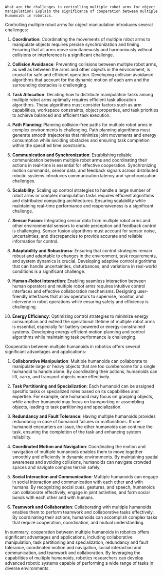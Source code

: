 ```
What are the challenges in controlling multiple robot arms for object manipulation? Explain the significance of cooperation between multiple humanoids in robotics.
```

Controlling multiple robot arms for object manipulation introduces several challenges:

1. **Coordination**: Coordinating the movements of multiple robot arms to manipulate objects requires precise synchronization and timing. Ensuring that all arms move simultaneously and harmoniously without collisions or interference is a significant challenge.

2. **Collision Avoidance**: Preventing collisions between multiple robot arms, as well as between the arms and other objects in the environment, is crucial for safe and efficient operation. Developing collision avoidance algorithms that account for the dynamic motion of each arm and the surrounding obstacles is challenging.

3. **Task Allocation**: Deciding how to distribute manipulation tasks among multiple robot arms optimally requires efficient task allocation algorithms. These algorithms must consider factors such as arm capabilities, workspace constraints, object properties, and task priorities to achieve balanced and efficient task execution.

4. **Path Planning**: Planning collision-free paths for multiple robot arms in complex environments is challenging. Path planning algorithms must generate smooth trajectories that minimize joint movements and energy consumption while avoiding obstacles and ensuring task completion within the specified time constraints.

5. **Communication and Synchronization**: Establishing reliable communication between multiple robot arms and coordinating their actions in real-time is essential for effective cooperation. Synchronizing motion commands, sensor data, and feedback signals across distributed robotic systems introduces communication latency and synchronization challenges.

6. **Scalability**: Scaling up control strategies to handle a large number of robot arms or complex manipulation tasks requires efficient algorithms and distributed computing architectures. Ensuring scalability while maintaining real-time performance and responsiveness is a significant challenge.

7. **Sensor Fusion**: Integrating sensor data from multiple robot arms and other environmental sensors to enable perception and feedback control is challenging. Sensor fusion algorithms must account for sensor noise, uncertainties, and discrepancies to provide accurate and reliable information for control.

8. **Adaptability and Robustness**: Ensuring that control strategies remain robust and adaptable to changes in the environment, task requirements, and system dynamics is crucial. Developing adaptive control algorithms that can handle uncertainties, disturbances, and variations in real-world conditions is a significant challenge.

9. **Human-Robot Interaction**: Enabling seamless interaction between human operators and multiple robot arms requires intuitive control interfaces and effective collaboration mechanisms. Designing user-friendly interfaces that allow operators to supervise, monitor, and intervene in robot operations while ensuring safety and efficiency is challenging.

10. **Energy Efficiency**: Optimizing control strategies to minimize energy consumption and extend the operational lifetime of multiple robot arms is essential, especially for battery-powered or energy-constrained systems. Developing energy-efficient motion planning and control algorithms while maintaining task performance is challenging.

Cooperation between multiple humanoids in robotics offers several significant advantages and applications:

1. **Collaborative Manipulation**: Multiple humanoids can collaborate to manipulate large or heavy objects that are too cumbersome for a single humanoid to handle alone. By coordinating their actions, humanoids can lift, carry, and transport objects more effectively.

2. **Task Partitioning and Specialization**: Each humanoid can be assigned specific tasks or specialized roles based on its capabilities and expertise. For example, one humanoid may focus on grasping objects, while another humanoid may focus on transporting or assembling objects, leading to task partitioning and specialization.

3. **Redundancy and Fault Tolerance**: Having multiple humanoids provides redundancy in case of humanoid failures or malfunctions. If one humanoid encounters an issue, the other humanoids can continue the task, ensuring the completion of the task and enhancing system reliability.

4. **Coordinated Motion and Navigation**: Coordinating the motion and navigation of multiple humanoids enables them to move together smoothly and efficiently in dynamic environments. By maintaining spatial awareness and avoiding collisions, humanoids can navigate crowded spaces and navigate complex terrain safely.

5. **Social Interaction and Communication**: Multiple humanoids can engage in social interaction and communication with each other and with humans. By recognizing social cues, gestures, and speech, humanoids can collaborate effectively, engage in joint activities, and form social bonds with each other and with humans.

6. **Teamwork and Collaboration**: Collaborating with multiple humanoids enables them to perform teamwork and collaborative tasks effectively. By coordinating their actions, humanoids can accomplish complex tasks that require cooperation, coordination, and mutual understanding.

In summary, cooperation between multiple humanoids in robotics offers significant advantages and applications, including collaborative manipulation, task partitioning and specialization, redundancy and fault tolerance, coordinated motion and navigation, social interaction and communication, and teamwork and collaboration. By leveraging the capabilities of multiple humanoids, robotics researchers can develop advanced robotic systems capable of performing a wide range of tasks in diverse environments.